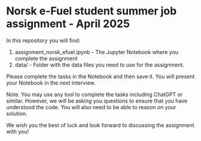 # Norsk e-Fuel student summer job assignment - April 2025

In this repository you will find:

1. assignment_norsk_efuel.ipynb - The Jupyter Notebook where you complete the assignment
2. data/ - Folder with the data files you need to use for the assignment.

Please complete the tasks in the Notebook and then save it. You will present your Notebook in the next
interview.

Note. You may use any tool to complete the tasks including ChatGPT or similar. However, we will be asking
you questions to ensure that you have understood the code. You will also need to be able to reason on your solution.

We wish you the best of luck and look forward to discussing the assignment with you!
